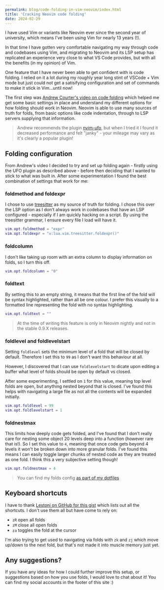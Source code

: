 ```yaml
---
permalink: blog/code-folding-in-vim-neovim/index.html
title: 'Cracking Neovim code folding'
date: 2024-02-29
---
```


I have used Vim or variants like Neovim ever since the second year of
university, which means I've been using Vim for nearly 13 years (!).

In that time I have gotten very comfortable navigating my way through code and
codebases using Vim, and migrating to Neovim and its LSP setup has replicated an
experience very close to what VS Code provides, but with all the benefits (in my
opinion) of Vim.

One feature that I have never been able to get confident with is code folding. I
relied on it a lot during my roughly year long stint of VSCode + Vim mode but
just could not get a satisifying configuration and set of commands to make it
stick in Vim...until now!

The first step was
[Andrew Courter's video on code folding](https://www.youtube.com/watch?v=f_f08KnAJOQ)
which helped me get some basic settings in place and understand my different
options for how folding should work in Neovim. Neovim is able to use many
sources of truth for folds, from basic options like code indentation, through to
LSP servers supplying that information.

> Andrew recommends the plugin
> [nvim-ufo](https://github.com/kevinhwang91/nvim-ufo), but when I tried it I
> found it decreased performance and felt "janky" - your mileage may vary as
> it's clearly a popular plugin!

## Folding configuration

From Andrew's video I decided to try and set up folding again - firstly using
the UFO plugin as described above - before then deciding that I wanted to stick
to what was built in. After some experimentation I found the best combination of
settings that work for me:

### foldmethod and foldexpr

I chose to use
[treesitter](https://github.com/nvim-treesitter/nvim-treesitter?tab=readme-ov-file#folding)
as my source of truth for folding. I chose this over the LSP option as I don't
always work in codebases that have an LSP configured - especially if I am
quickly hacking on a script. By using the treesitter grammar, I ensure every
file I load will have it.

```lua
vim.opt.foldmethod = "expr"
vim.opt.foldexpr = "v:lua.vim.treesitter.foldexpr()"
```

### foldcolumn

I don't like taking up room with an extra column to display information on
folds, so I turn this off.

```lua
vim.opt.foldcolumn = "0"
```

### foldtext

By setting this to an empty string, it means that the first line of the fold
will be syntax highlighted, rather than all be one colour. I prefer this
visually to a formatted line representing the fold with no syntax highlighting.

```lua
vim.opt.foldtext = ""
```

> At the time of writing this feature is only in Neovim nightly and not in the
> stable 0.9.X releases.

### foldlevel and foldlevelstart

Setting `foldlevel` sets the minimum level of a fold that will be closed by
default. Therefore I set this to `99` as I don't want this behaviour at all.

However, I discovered that I can use `foldlevelstart` to dicate upon editing a
buffer what level of folds should be open by default vs closed.

After some experimenting, I settled on `1` for this value, meaning top level
folds are open, but anything nested beyond that is closed. I've found this helps
with navigating a large file as not all the contents will be expanded initially.

```lua
vim.opt.foldlevel = 99
vim.opt.foldlevelstart = 1
```

### foldnestmax

This limits how deeply code gets folded, and I've found that I don't really care
for nesting some object 20 levels deep into a function (however rare that is!).
So I set this value to `4`, meaning that once code gets beyond 4 levels it won't
be broken down into more granular folds. I've found this means I can easily
toggle larger chunks of nested code as they are treated as one fold. I think
this a very subjective setting though!

```lua
vim.opt.foldnestmax = 4
```

> You can find my folds config
> [as part of my dotfiles](https://github.com/jackfranklin/dotfiles/blob/master/nvim/lua/jack/folds.lua)

## Keyboard shortcuts

I have to thank
[Lestoni on GitHub for this gist](https://gist.github.com/lestoni/8c74da455cce3d36eb68)
which lists out all the shortcuts. I don't use them all but have come to rely
on:

- `zR` open all folds
- `zM` close all open folds
- `za` toggles the fold at the cursor

I'm also trying to get used to navigating via folds with `zk` and `zj` which
move up/down to the next fold, but that's not made it into muscle memory just
yet.

## Any suggestions?

If you have any ideas for how I could further improve this setup, or suggestions
based on how you use folds, I would love to chat about it! You can find my
social accounts in the footer of this site :)
